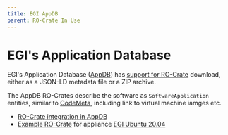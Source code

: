 ```yaml
---
title: EGI AppDB
parent: RO-Crate In Use
---
```

<!--
   Copyright 2019-2024 RO-Crate contributors
   <https://github.com/ResearchObject/ro-crate/graphs/contributors>

   Licensed under the Apache License, Version 2.0 (the "License");
   you may not use this file except in compliance with the License.
   You may obtain a copy of the License at

       http://www.apache.org/licenses/LICENSE-2.0

   Unless required by applicable law or agreed to in writing, software
   distributed under the License is distributed on an "AS IS" BASIS,
   WITHOUT WARRANTIES OR CONDITIONS OF ANY KIND, either express or implied.
   See the License for the specific language governing permissions and
   limitations under the License.
-->

# EGI's Application Database

EGI's Application Database ([AppDB](https://appdb.egi.eu/)) has [support for RO-Crate](https://wiki.appdb.egi.eu/docs/integration/ro-crate/) download, either as a JSON-LD metadata file or a ZIP archive.

The AppDB RO-Crates describe the software as `SoftwareApplication` entities, similar to [CodeMeta](https://codemeta.github.io/), including link to virtual machine iamges etc. 

* [RO-Crate integration in AppDB](https://wiki.appdb.egi.eu/docs/integration/ro-crate/)
* [Example RO-Crate](https://appdb.egi.eu/store/vappliance/egi.ubuntu.20.04#) for appliance [EGI Ubuntu 20.04](https://appdb.egi.eu/store/vappliance/egi.ubuntu.20.04)


<!--
[![appdb logo](../assets/img/appdb.svg)](https://appdb.org/)

[appdb](https://reliance.rohub.org/) (EXAMPLE-ACRONYM), is a...

appdb uses RO-Crate for ... as ....

appdb works with Project X, .....

![appdb screenshot with RO-Crate(../assets/img/appdb-screenshot.png)


## RO-Crate in appdb

(Show practically how RO-Crate is used, link to profile of RO-Crate, etc.)

The appdb API supports [RO-Crate export](http://appdb.org/docs/ro-crate) as...

appdb also plans to do...

appdb:
```
curl -H "Accept: application/ld+json" https://appdb.com/ro-crate/a72f314d

{
  "@context": { … },
  "@graph": [
   …
    {
      "@id": "./",
      "hasPart": […],
      "@type": "Dataset",
    }
   …
}
```


## Resources

* [appdb Homepage](https://appdb.org/)
* [appdb documentation](https://appdb.org/docs/)
* [RO-Crate profile for appdb](https://appdb.org/crate-profile)
* [appdb Tutorials](https://appdb.org/docs/tutorial)
* [appdb presentation](http://appdb.org/)

## Publications

Alice Land, Bob Bunny (2020):  
**appdb and RO-Crate**.  
_appdb Journal_ **0**(1)
<https://doi.org/10.1234/appdb>  
[[preprint](http://appdb.com/preprint.pdf)]

-->
